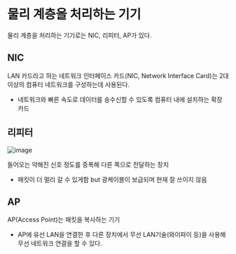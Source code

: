 # 물리 계층을 처리하는 기기

물리 계층을 처리하는 기기로는 NIC, 리피터, AP가 있다.

## NIC

LAN 카드라고 하는 네트워크 인터페이스 카드(NIC, Network Interface Card)는 2대 이상의 컴퓨터 네트워크를 구성하는데 사용된다.

- 네트워크와 빠른 속도로 데이터를 송수신할 수 있도록 컴퓨터 내에 설치하는 확장 카드


## 리피터

![image](https://github.com/zeunxx/Inflearn-Spring-RoadMap/assets/81572478/33b2f0f6-b0c6-4160-8b20-82f863b761f1)


들어오는 약해진 신호 정도를 증폭해 다른 쪽으로 전달하는 장치

- 패킷이 더 멀리 갈 수 있게함 but 광케이블이 보급되며 현재 잘 쓰이지 않음


## AP

AP(Access Point)는 패킷을 복사하는 기기

- AP에 유선 LAN을 연결한 후 다른 장치에서 무선 LAN기술(와이파이 등)을 사용해 무선 네트워크 연결을 할 수 있다.